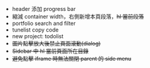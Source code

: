 - header 添加 progress bar
- 縮減 container width，右側新增本頁段落，~~hl 當前段落~~
- portfolio search and filter
- tunelist copy code
- new project: todolist
- ~~圖片點擊放大後禁止頁面滾動(dialog)~~
- ~~Sidebar 中 hl 當前頁面所在目錄~~
- ~~避免點擊 iframe 時無法關閉 parent 的 side menu~~
